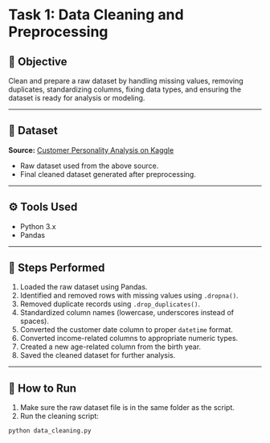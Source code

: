 # Task 1: Data Cleaning and Preprocessing

## 📌 Objective

Clean and prepare a raw dataset by handling missing values, removing duplicates, standardizing columns, fixing data types, and ensuring the dataset is ready for analysis or modeling.

---

## 📂 Dataset

**Source:** [Customer Personality Analysis on Kaggle](https://www.kaggle.com/datasets/imakash3011/customer-personality-analysis)

- Raw dataset used from the above source.
- Final cleaned dataset generated after preprocessing.

---

## ⚙️ Tools Used

- Python 3.x
- Pandas

---

## 🧹 Steps Performed

1. Loaded the raw dataset using Pandas.
2. Identified and removed rows with missing values using `.dropna()`.
3. Removed duplicate records using `.drop_duplicates()`.
4. Standardized column names (lowercase, underscores instead of spaces).
5. Converted the customer date column to proper `datetime` format.
6. Converted income-related columns to appropriate numeric types.
7. Created a new age-related column from the birth year.
8. Saved the cleaned dataset for further analysis.

---

## 🧪 How to Run

1. Make sure the raw dataset file is in the same folder as the script.
2. Run the cleaning script:

```bash
python data_cleaning.py
